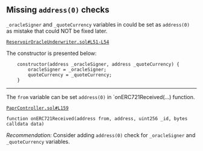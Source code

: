 ## Missing `address(0)` checks

 `_oracleSigner` and  `_quoteCurrency` variables in  could be set as `address(0)` as mistake that could NOT be fixed later.

[`ReservoirOracleUnderwriter.sol#L51-L54`](https://github.com/with-backed/papr/blob/9528f2711ff0c1522076b9f93fba13f88d5bd5e6/src/ReservoirOracleUnderwriter.sol#L51-L54)

The constructor is presented below:

```solidity
    constructor(address _oracleSigner, address _quoteCurrency) {
        oracleSigner = _oracleSigner;
        quoteCurrency = _quoteCurrency;
    }
```

---
The `from` variable can be set `address(0)` in `onERC721Received(...) function.

[`PaprController.sol#L159`](https://github.com/with-backed/papr/blob/9528f2711ff0c1522076b9f93fba13f88d5bd5e6/src/PaprController.sol#L159)

```solidity 
function onERC721Received(address from, address, uint256 _id, bytes calldata data)
```

*Recommendation:* Consider adding `address(0)` check for `_oracleSigner` and  `_quoteCurrency` variables.